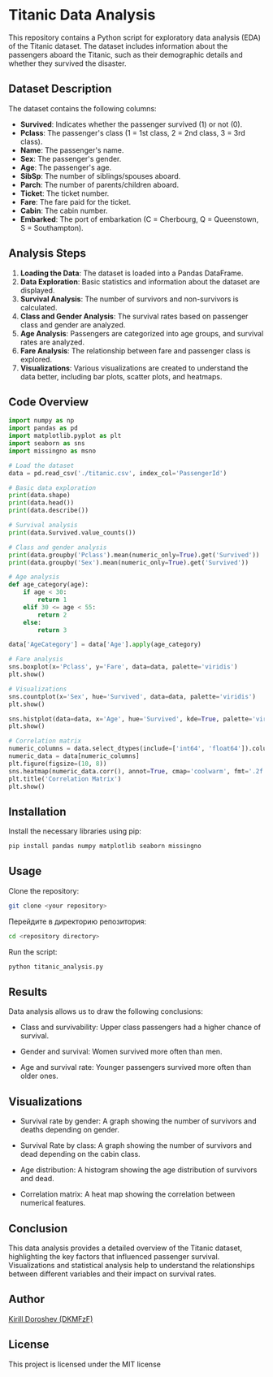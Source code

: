 # Titanic Data Analysis

This repository contains a Python script for exploratory data analysis (EDA) of the Titanic dataset. The dataset includes information about the passengers aboard the Titanic, such as their demographic details and whether they survived the disaster.

## Dataset Description

The dataset contains the following columns:

- **Survived**: Indicates whether the passenger survived (1) or not (0).
- **Pclass**: The passenger's class (1 = 1st class, 2 = 2nd class, 3 = 3rd class).
- **Name**: The passenger's name.
- **Sex**: The passenger's gender.
- **Age**: The passenger's age.
- **SibSp**: The number of siblings/spouses aboard.
- **Parch**: The number of parents/children aboard.
- **Ticket**: The ticket number.
- **Fare**: The fare paid for the ticket.
- **Cabin**: The cabin number.
- **Embarked**: The port of embarkation (C = Cherbourg, Q = Queenstown, S = Southampton).

## Analysis Steps

1. **Loading the Data**: The dataset is loaded into a Pandas DataFrame.
2. **Data Exploration**: Basic statistics and information about the dataset are displayed.
3. **Survival Analysis**: The number of survivors and non-survivors is calculated.
4. **Class and Gender Analysis**: The survival rates based on passenger class and gender are analyzed.
5. **Age Analysis**: Passengers are categorized into age groups, and survival rates are analyzed.
6. **Fare Analysis**: The relationship between fare and passenger class is explored.
7. **Visualizations**: Various visualizations are created to understand the data better, including bar plots, scatter plots, and heatmaps.

## Code Overview

```python
import numpy as np
import pandas as pd
import matplotlib.pyplot as plt
import seaborn as sns
import missingno as msno

# Load the dataset
data = pd.read_csv('./titanic.csv', index_col='PassengerId')

# Basic data exploration
print(data.shape)
print(data.head())
print(data.describe())

# Survival analysis
print(data.Survived.value_counts())

# Class and gender analysis
print(data.groupby('Pclass').mean(numeric_only=True).get('Survived'))
print(data.groupby('Sex').mean(numeric_only=True).get('Survived'))

# Age analysis
def age_category(age):
    if age < 30:
        return 1
    elif 30 <= age < 55:
        return 2
    else:
        return 3

data['AgeCategory'] = data['Age'].apply(age_category)

# Fare analysis
sns.boxplot(x='Pclass', y='Fare', data=data, palette='viridis')
plt.show()

# Visualizations
sns.countplot(x='Sex', hue='Survived', data=data, palette='viridis')
plt.show()

sns.histplot(data=data, x='Age', hue='Survived', kde=True, palette='viridis', bins=30)
plt.show()

# Correlation matrix
numeric_columns = data.select_dtypes(include=['int64', 'float64']).columns
numeric_data = data[numeric_columns]
plt.figure(figsize=(10, 8))
sns.heatmap(numeric_data.corr(), annot=True, cmap='coolwarm', fmt='.2f')
plt.title('Correlation Matrix')
plt.show()
```

## Installation
Install the necessary libraries using pip:
```bash
pip install pandas numpy matplotlib seaborn missingno
```

## Usage
Clone the repository:
```bash
git clone <your repository>
```

Перейдите в директорию репозитория:
```bash
cd <repository directory>
```

Run the script:
```bash
python titanic_analysis.py
```

## Results
Data analysis allows us to draw the following conclusions:

- Class and survivability: Upper class passengers had a higher chance of survival.

- Gender and survival: Women survived more often than men.

- Age and survival rate: Younger passengers survived more often than older ones.

## Visualizations

- Survival rate by gender: A graph showing the number of survivors and deaths depending on gender.

- Survival Rate by class: A graph showing the number of survivors and dead depending on the cabin class.

- Age distribution: A histogram showing the age distribution of survivors and dead.

- Correlation matrix: A heat map showing the correlation between numerical features.

## Conclusion

This data analysis provides a detailed overview of the Titanic dataset, highlighting the key factors that influenced passenger survival. Visualizations and statistical analysis help to understand the relationships between different variables and their impact on survival rates.

## Author

[Kirill Doroshev (DKMFzF)](https://vk.com/dkmfzf )

## License

This project is licensed under the MIT license
